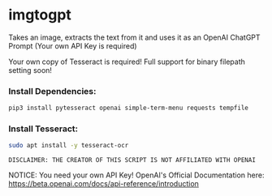 # imgtogpt
Takes an image, extracts the text from it and uses it as an OpenAI ChatGPT Prompt (Your own API Key is required)

Your own copy of Tesseract is required! Full support for binary filepath setting soon!

### Install Dependencies:
```bash
pip3 install pytesseract openai simple-term-menu requests tempfile
```
### Install Tesseract:
```bash
sudo apt install -y tesseract-ocr
```

```DISCLAIMER: THE CREATOR OF THIS SCRIPT IS NOT AFFILIATED WITH OPENAI```

NOTICE: You need your own API Key! OpenAI's Official Documentation here: https://beta.openai.com/docs/api-reference/introduction
